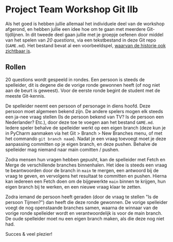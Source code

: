 # Project Team Workshop Git IIb

Als het goed is hebben jullie allemaal het individuele deel van de workshop afgerond, en hebben jullie een idee hoe om te gaan met meerdere Git-tijdlijnen. In dit tweede deel gaan jullie met je groepje oefenen door middel van het spelen van *20 questions*, via een tekstbestand in deze Git repo (`GAME.md`). Het bestand bevat al een voorbeeldspel, [waarvan de historie ook zichtbaar is](https://github.com/hu-ict-projb/git-20-questions/network).

## Rollen
20 questions wordt gespeeld in rondes. Een persoon is steeds de spelleider, dit is degene die de vorige ronde gewonnen heeft (of nog niet aan de beurt is geweest). Voor de eerste ronde begint de student met de meeste Git-kennis.

De spelleider neemt een persoon of personage in diens hoofd. Deze persoon moet algemeen bekend zijn. De andere spelers mogen elk steeds een ja-nee vraag stellen (Is de persoon bekend van TV? Is de persoon een Nederlander? Etc.), door deze toe te voegen aan het bestand `GAME.md`. Iedere speler behalve de spelleider werkt op een eigen branch (deze kun je in PyCharm aanmaken via het Git > Branch > New Branches menu, of met het commando `git branch naam`). Nadat je een vraag toevoegt moet je deze aanpassing committen op je eigen branch, en deze pushen. Behalve de spelleider mag niemand naar main comitten / pushen.

Zodra mensen hun vragen hebben gepusht, kan de spelleider met Fetch en Merge de verschillende branches binnenhalen. Het idee is steeds een vraag te beantwoorden door de branch in `main` te mergen, een antwoord bij de vraag te geven, en vervolgens het resultaat te committen en pushen. Hierna kan iedereen een Fetch doen om de bijgewerkte `main` binnen te krijgen, hun eigen branch bij te werken, en een nieuwe vraag klaar te zetten.

Zodra iemand de persoon heeft geraden (door de vraag te stellen "Is de persoon Tijmen?") dan heeft die deze ronde gewonnen. De vorige spelleider voegt de nog openstaande branches samen, waarna de winnaar van de vorige ronde spelleider wordt en verantwoordelijk is voor de main branch. De oude spelleider moet nu een eigen branch maken, als die deze nog niet had.

Succes & veel plezier!
